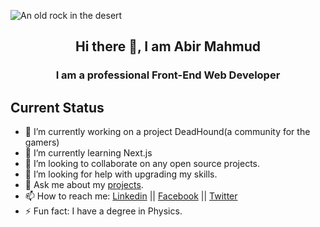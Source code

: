 
![An old rock in the desert](/assets/canva.gif "Abir Mahmud")


<h2 align="center"> Hi there 👋, I am Abir Mahmud</h2>
<h3 align="center">I am a professional Front-End Web Developer</h3>
<p align="center"><p>




## Current Status
- 🔭 I’m currently working on a project DeadHound(a community for the gamers) 
- 🌱 I’m currently learning Next.js
- 👯 I’m looking to collaborate on any open source projects.
- 🤔 I’m looking for help with upgrading my skills.
- 💬 Ask me about my [projects](https://www.twitter.com).
- 📫 How to reach me: [Linkedin](https://www.example.com) || [Facebook](https://www.facebook.com/abirmahmudXD) || [Twitter](https://www.twitter.com)
- ⚡ Fun fact: I have a degree in Physics.

